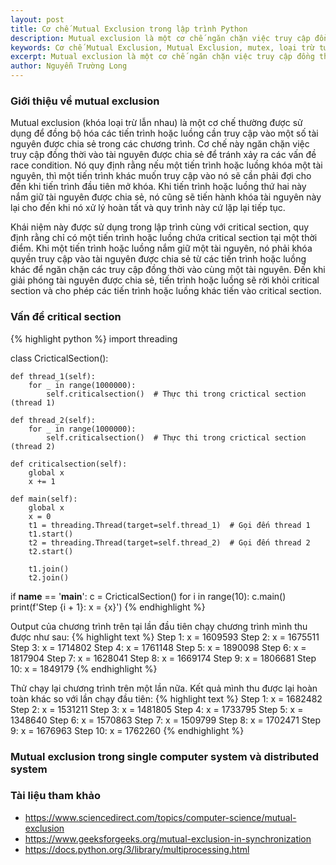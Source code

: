 ```yaml
---
layout: post
title: Cơ chế Mutual Exclusion trong lập trình Python
description: Mutual exclusion là một cơ chế ngăn chặn việc truy cập đồng thời vào tài nguyên được chia sẻ. Khái niệm này được sử dụng trong lập trình đồng thời cùng với critical section, quy định rằng chỉ có một tiến trình hoặc luồng chứa critical section tại một thời điểm.
keywords: Cơ chế Mutual Exclusion, Mutual Exclusion, mutex, loại trừ tương hỗ, khóa loại trừ lẫn nhau, lập trình Python, Python, lập trình đồng thời, lập trình đa luồng, lập trình multithreading, multiprocessing python, critical section
excerpt: Mutual exclusion là một cơ chế ngăn chặn việc truy cập đồng thời vào tài nguyên được chia sẻ. Khái niệm này được sử dụng trong lập trình đồng thời cùng với critical section, quy định rằng chỉ có một tiến trình hoặc luồng chứa critical section tại một thời điểm.
author: Nguyễn Trường Long
---
```


### Giới thiệu về mutual exclusion

Mutual exclusion (khóa loại trừ lẫn nhau) là một cơ chế thường được sử dụng để đồng bộ hóa các tiến trình hoặc luồng cần truy cập vào một số tài nguyên được chia sẻ trong các chương trình. Cơ chế này ngăn chặn việc truy cập đồng thời vào tài nguyên được chia sẻ để tránh xảy ra các vấn đề race condition. Nó quy định rằng nếu một tiến trình hoặc luồng khóa một tài nguyên, thì một tiến trình khác muốn truy cập vào nó sẽ cần phải đợi cho đến khi tiến trình đầu tiên mở khóa. Khi tiến trình hoặc luồng thứ hai này nắm giữ tài nguyên được chia sẻ, nó cũng sẽ tiến hành khóa tài nguyên này lại cho đến khi nó xử lý hoàn tất và quy trình này cứ lặp lại tiếp tục.

Khái niệm này được sử dụng trong lập trình cùng với critical section, quy định rằng chỉ có một tiến trình hoặc luồng chứa critical section tại một thời điểm. Khi một tiến trình hoặc luồng nắm giữ một tài nguyên, nó phải khóa quyền truy cập vào tài nguyên được chia sẻ từ các tiến trình hoặc luồng khác để ngăn chặn các truy cập đồng thời vào cùng một tài nguyên. Đến khi giải phóng tài nguyên được chia sẻ, tiến trình hoặc luồng sẽ rời khỏi critical section và cho phép các tiến trình hoặc luồng khác tiến vào critical section.

### Vấn đề critical section

{% highlight python %}
import threading

class CricticalSection():

    def thread_1(self):
        for _ in range(1000000):
            self.criticalsection()  # Thực thi trong crictical section (thread 1)

    def thread_2(self):
        for _ in range(1000000):
            self.criticalsection()  # Thực thi trong crictical section (thread 2)

    def criticalsection(self):
        global x
        x += 1

    def main(self):
        global x
        x = 0
        t1 = threading.Thread(target=self.thread_1)  # Gọi đến thread 1
        t1.start()
        t2 = threading.Thread(target=self.thread_2)  # Gọi đến thread 2
        t2.start()

        t1.join()
        t2.join()


if __name__ == '__main__':
    c = CricticalSection()
    for i in range(10):
        c.main()
        print(f'Step {i + 1}: x = {x}')
{% endhighlight %}

Output của chương trình trên tại lần đầu tiên chạy chương trình mình thu được như sau:
{% highlight text %}
Step 1: x = 1609593
Step 2: x = 1675511
Step 3: x = 1714802
Step 4: x = 1761148
Step 5: x = 1890098
Step 6: x = 1817904
Step 7: x = 1628041
Step 8: x = 1669174
Step 9: x = 1806681
Step 10: x = 1849179
{% endhighlight %}

Thử chạy lại chương trình trên một lần nữa. Kết quả mình thu được lại hoàn toàn khác so với lần chạy đầu tiên:
{% highlight text %}
Step 1: x = 1682482
Step 2: x = 1531211
Step 3: x = 1481805
Step 4: x = 1733795
Step 5: x = 1348640
Step 6: x = 1570863
Step 7: x = 1509799
Step 8: x = 1702471
Step 9: x = 1676963
Step 10: x = 1762260
{% endhighlight %}

### Mutual exclusion trong single computer system và distributed system

### Tài liệu tham khảo

* <a href="https://www.sciencedirect.com/topics/computer-science/mutual-exclusion" target="_blank">https://www.sciencedirect.com/topics/computer-science/mutual-exclusion</a>
* <a href="https://www.geeksforgeeks.org/mutual-exclusion-in-synchronization" target="_blank">https://www.geeksforgeeks.org/mutual-exclusion-in-synchronization</a>
* <a href="https://docs.python.org/3/library/multiprocessing.html" target="_blank">https://docs.python.org/3/library/multiprocessing.html</a>

